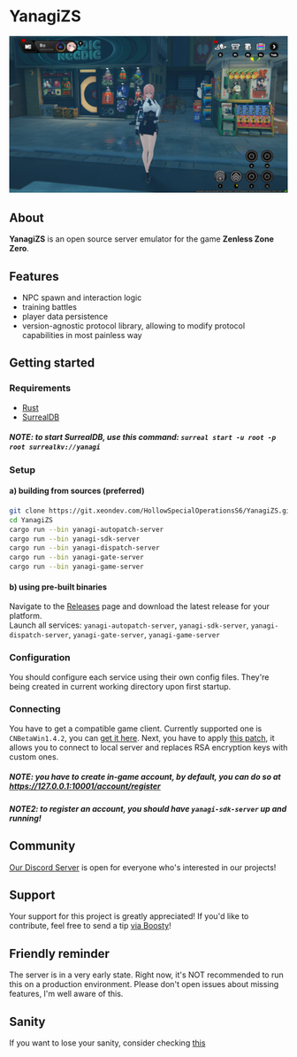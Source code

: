 # YanagiZS
![screenshot](screenshot.png)

## About
**YanagiZS** is an open source server emulator for the game **Zenless Zone Zero**.

## Features
- NPC spawn and interaction logic
- training battles
- player data persistence
- version-agnostic protocol library, allowing to modify protocol capabilities in most painless way

## Getting started
### Requirements
- [Rust](https://www.rust-lang.org/tools/install)
- [SurrealDB](https://surrealdb.com/docs/surrealdb/installation)
##### NOTE: to start SurrealDB, use this command: `surreal start -u root -p root surrealkv://yanagi`

### Setup
#### a) building from sources (preferred)
```sh
git clone https://git.xeondev.com/HollowSpecialOperationsS6/YanagiZS.git
cd YanagiZS
cargo run --bin yanagi-autopatch-server
cargo run --bin yanagi-sdk-server
cargo run --bin yanagi-dispatch-server
cargo run --bin yanagi-gate-server
cargo run --bin yanagi-game-server
```
#### b) using pre-built binaries
Navigate to the [Releases](https://git.xeondev.com/HollowSpecialOperationsS6/YanagiZS/releases) page and download the latest release for your platform.<br>
Launch all services: `yanagi-autopatch-server`, `yanagi-sdk-server`, `yanagi-dispatch-server`, `yanagi-gate-server`, `yanagi-game-server`

### Configuration
You should configure each service using their own config files. They're being created in current working directory upon first startup.

### Connecting
You have to get a compatible game client. Currently supported one is `CNBetaWin1.4.2`, you can [get it here](https://git.xeondev.com/xeon/3/raw/branch/3/ZZZ_1.4_beta_reversedrooms.torrent). Next, you have to apply [this patch](https://git.xeondev.com/HollowSpecialOperationsS6/Yanagi-Patch/releases), it allows you to connect to local server and replaces RSA encryption keys with custom ones.
##### NOTE: you have to create in-game account, by default, you can do so at https://127.0.0.1:10001/account/register
##### NOTE2: to register an account, you should have `yanagi-sdk-server` up and running!

## Community
[Our Discord Server](https://discord.gg/reversedrooms) is open for everyone who's interested in our projects!

## Support
Your support for this project is greatly appreciated! If you'd like to contribute, feel free to send a tip [via Boosty](https://boosty.to/xeondev/donate)!

## Friendly reminder
The server is in a very early state. Right now, it's NOT recommended to run this on a production environment. Please don't open issues about missing features, I'm well aware of this.

## Sanity
If you want to lose your sanity, consider checking [this](crates/qwer-rpc/src/)
